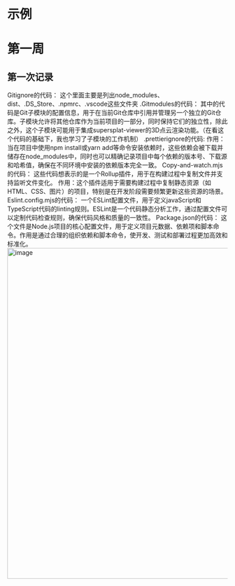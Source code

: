 # 示例

# 第一周

## 第一次记录

Gitignore的代码：
这个里面主要是列出node_modules、dist、.DS_Store、.npmrc、.vscode这些文件夹
.Gitmodules的代码：
其中的代码是Git子模块的配置信息，用于在当前Git仓库中引用并管理另一个独立的Git仓库。子模块允许将其他仓库作为当前项目的一部分，同时保持它们的独立性，除此之外，这个子模块可能用于集成supersplat-viewer的3D点云渲染功能。（在看这个代码的基础下，我也学习了子模块的工作机制）
.prettierignore的代码:
作用：当在项目中使用npm install或yarn add等命令安装依赖时，这些依赖会被下载并储存在node_modules中，同时也可以精确记录项目中每个依赖的版本号、下载源和哈希值，确保在不同环境中安装的依赖版本完全一致。
Copy-and-watch.mjs的代码：
这些代码想表示的是一个Rollup插件，用于在构建过程中复制文件并支持监听文件变化。
作用：这个插件适用于需要构建过程中复制静态资源（如HTML、CSS、图片）的项目，特别是在开发阶段需要频繁更新这些资源的场景。
Eslint.config.mjs的代码：
一个ESLint配置文件，用于定义javaScript和TypeScript代码的linting规则。ESLint是一个代码静态分析工作，通过配置文件可以定制代码检查规则，确保代码风格和质量的一致性。
Package.json的代码：
这个文件是Node.js项目的核心配置文件，用于定义项目元数据、依赖项和脚本命令。作用是通过合理的组织依赖和脚本命令，使开发、测试和部署过程更加高效和标准化。
<img width="1110" height="756" alt="image" src="https://github.com/user-attachments/assets/2348f0d3-bd67-478e-832b-5c68ee1c031d" />

